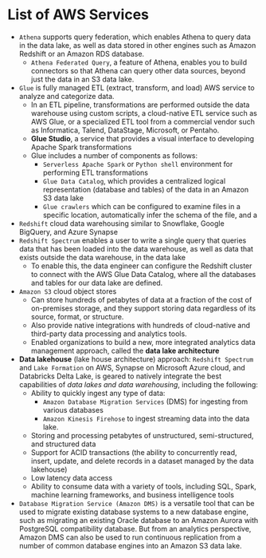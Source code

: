 # List of AWS Services
- `Athena` supports query federation, which enables Athena to query data in the data lake, as well as data stored in other engines such as Amazon Redshift or an Amazon RDS database.
  - `Athena Federated Query`, a feature of Athena, enables you to build connectors so that Athena can query other data sources, beyond just the data in an S3 data lake.
- `Glue` is fully managed ETL (extract, transform, and load) AWS service to analyze and categorize data. 
  - In an ETL pipeline, transformations are performed outside the data warehouse using custom scripts, a cloud-native ETL service such as AWS Glue, or a specialized ETL tool from a commercial vendor such as Informatica, Talend, DataStage, Microsoft, or Pentaho. 
  - **Glue Studio**, a service that provides a visual interface to developing Apache Spark transformations
  - Glue includes a number of components as follows:
    - `Serverless Apache Spark` or `Python shell` environment for performing ETL transformations
    - `Glue Data Catalog`, which provides a centralized logical representation (database and tables) of the data in an Amazon S3 data lake
    - `Glue crawlers` which can be configured to examine files in a specific location, automatically infer the schema of the file, and a
- `Redshift` cloud data warehousing similar to  Snowflake, Google BigQuery, and Azure Synapse
- `Redshift Spectrum` enables a user to write a single query that queries data that has been loaded into the data warehouse, as well as data that exists outside the data warehouse, in the data lake
  - To enable this, the data engineer can configure the Redshift cluster to connect with the AWS Glue Data Catalog, where all the databases and tables for our data lake are defined.
- `Amazon S3` cloud object stores
  - Can store hundreds of petabytes of data at a fraction of the cost of on-premises storage, and they support storing data regardless of its source, format, or structure.
  - Also provide native integrations with hundreds of cloud-native and third-party data processing and analytics tools. 
  - Enabled organizations to build a new, more integrated analytics data management approach, called the **data lake architecture**
- **Data lakehouse** (lake house architecture) approach: `Redshift Spectrum` and `Lake Formation` on AWS, Synapse on Microsoft Azure cloud, and Databricks Delta Lake, is geared to natively integrate the best capabilities of *data lakes and data warehousing*, including the following: 
  - Ability to quickly ingest any type of data:
    -  `Amazon Database Migration Services` (DMS) for ingesting from various databases
    -  `Amazon Kinesis Firehose` to ingest streaming data into the data lake.
  - Storing and processing petabytes of unstructured, semi-structured, and structured data
  - Support for ACID transactions (the ability to concurrently read, insert, update, and delete records in a dataset managed by the data lakehouse)
  - Low latency data access
  - Ability to consume data with a variety of tools, including SQL, Spark, machine learning frameworks, and business intelligence tools
- `Database Migration Service (Amazon DMS)` is a versatile tool that can be used to migrate existing database systems to a new database engine, such as migrating an existing Oracle database to an Amazon Aurora with PostgreSQL compatibility database. But from an analytics perspective, Amazon DMS can also be used to run continuous replication from a number of common database engines into an Amazon S3 data lake.

